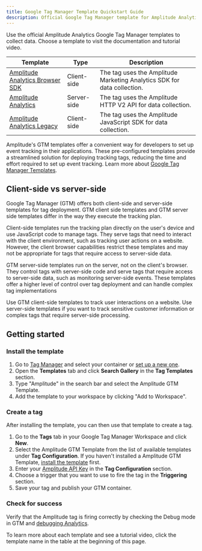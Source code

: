 ```yaml
---
title: Google Tag Manager Template Quickstart Guide
description: Official Google Tag Manager template for Amplitude Analytics for data collection.
---
```


Use the official Amplitude Analytics Google Tag Manager templates to collect data. Choose a template to visit the documentation and tutorial video.  

|Template|Type|Description|
|---|---|-----------|
|[Amplitude Analytics Browser SDK](../sources/google-tag-manager-client/)|Client-side|The tag uses the Amplitude Marketing Analytics SDK for data collection.|
|[Amplitude Analytics](../sources/google-tag-manager-server/)|Server-side|The tag uses the Amplitude HTTP V2 API for data collection. |
|[Amplitude Analytics Legacy](../sources/google-tag-manager-client-legacy/)|Client-side|The tag uses the Amplitude JavaScript SDK for data collection. |

Amplitude's GTM templates offer a convenient way for developers to set up event tracking in their applications. These pre-configured templates provide a streamlined solution for deploying tracking tags, reducing the time and effort required to set up event tracking. Learn more about [Google Tag Manager Templates](https://developers.google.com/tag-platform/tag-manager/templates).

## Client-side vs server-side

Google Tag Manager (GTM) offers both client-side and server-side templates for tag deployment. GTM client side templates and GTM server side templates differ in the way they execute the tracking plan.

Client-side templates run the tracking plan directly on the user's device and use JavaScript code to manage tags. They serve tags that need to interact with the client environment, such as tracking user actions on a website. However, the client browser capabilities restrict these templates and may not be appropriate for tags that require access to server-side data. 

GTM server-side templates run on the server, not on the client's browser. They control tags with server-side code and serve tags that require access to server-side data, such as monitoring server-side events. These templates offer a higher level of control over tag deployment and can handle complex tag implementations

Use GTM client-side templates to track user interactions on a website. Use server-side templates if you want to track sensitive customer information or complex tags that require server-side processing.

## Getting started

### Install the template

1. Go to [Tag Manager](https://tagmanager.google.com/) and select your container or [set up a new one](https://support.google.com/tagmanager/answer/6103696).
2. Open the **Templates** tab and click **Search Gallery** in the **Tag Templates** section.
3. Type "Amplitude" in the search bar and select the Amplitude GTM Template.
4. Add the template to your workspace by clicking "Add to Workspace".

### Create a tag

After installing the template, you can then use that template to create a tag. 

1. Go to the **Tags** tab in your Google Tag Manager Workspace and click **New**.
2. Select the Amplitude GTM Template from the list of available templates under **Tag Configuration**. If you haven't installed a Amplitude GTM Template, [install the template](../sources/google-tag-manager/#install-the-template) first.
3. Enter your [Amplitude API Key](../../analytics/find-api-credentials/) in the **Tag Configuration** section.
4. Choose a trigger that you want to use to fire the tag in the **Triggering** section.
5. Save your tag and publish your GTM container.

### Check for success

Verify that the Amplitude tag is firing correctly by checking the Debug mode in GTM and [debugging Analytics](../../debugger). 

To learn more about each template and see a tutorial video, click the template name in the table at the beginning of this page.